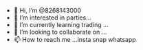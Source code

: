 - 👋 Hi, I’m @8268143000
- 👀 I’m interested in parties...
- 🌱 I’m currently learning trading ...
- 💞️ I’m looking to collaborate on ...
- 📫 How to reach me ...insta snap whatsapp

<!---
8268143000/8268143000 is a ✨ special ✨ repository because its `README.md` (this file) appears on your GitHub profile.
You can click the Preview link to take a look at your changes.
--->
